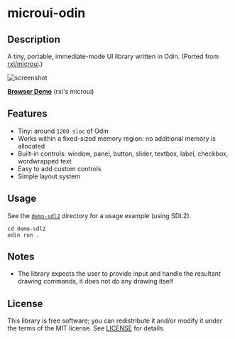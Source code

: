 # microui-odin

## Description
A tiny, portable, immediate-mode UI library written in Odin. (Ported from [rxi/microui](https://github.com/rxi/microui).)

![screenshot](https://user-images.githubusercontent.com/3920290/56437823-c3dcdb80-62d8-11e9-978a-a0739f9e16f0.png)

[**Browser Demo**](https://floooh.github.io/sokol-html5/sgl-microui-sapp.html) (rxi's microui)

## Features
* Tiny: around `1200 sloc` of Odin
* Works within a fixed-sized memory region: no additional memory is
  allocated
* Built-in controls: window, panel, button, slider, textbox, label,
  checkbox, wordwrapped text
* Easy to add custom controls
* Simple layout system

## Usage
See the [`demo-sdl2`](demo-sdl2) directory for a usage example (using SDL2).
```
cd demo-sdl2
odin run .
```

## Notes
* The library expects the user to provide input and handle the resultant
  drawing commands, it does not do any drawing itself

## License
This library is free software; you can redistribute it and/or modify it
under the terms of the MIT license. See [LICENSE](LICENSE) for details.

